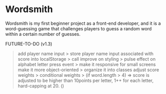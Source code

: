 # Wordsmith

Wordsmith is my first beginner project as a front-end developer, and it is a word-guessing game that challenges players to guess a random word within a certain number of guesses.


FUTURE-TO-DO (v1.3)
> add player name input
    > store player name input associated with score into localStorage
        > call
> improve on styling
    > pulse effect on alphabet letter press event
        > make it responsive for small screens
> make it more object-oriented
    > organize it into classes
> adjust score weights
    > conditional weights 
        > (if word.length > 4) => score is adjusted to be higher than 10points per letter, 1++ for each letter, hard-capping at 20. ()
